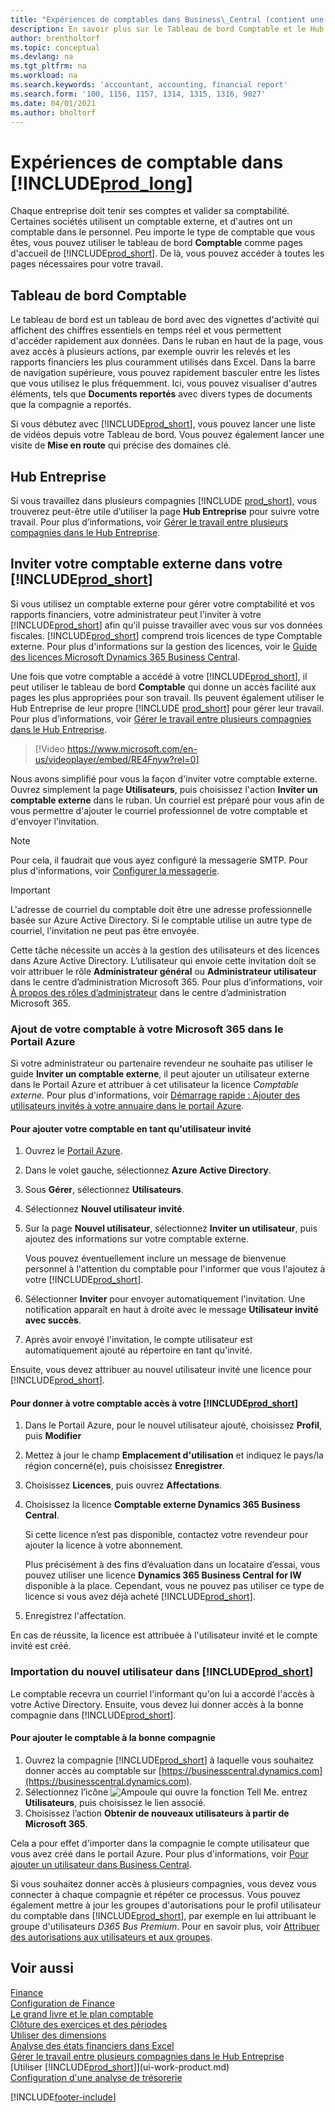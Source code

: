 ```yaml
---
title: "Expériences de comptables dans Business\_Central (contient une vidéo)"
description: En savoir plus sur le Tableau de bord Comptable et le Hub Entreprise qui prennent en charge les comptables internes et externes de la compagnie du client.
author: brentholtorf
ms.topic: conceptual
ms.devlang: na
ms.tgt_pltfrm: na
ms.workload: na
ms.search.keywords: 'accountant, accounting, financial report'
ms.search.form: '100, 1156, 1157, 1314, 1315, 1316, 9027'
ms.date: 04/01/2021
ms.author: bholtorf
---
```

# <a name="accountant-experiences-in-"></a>Expériences de comptable dans [!INCLUDE[prod_long](includes/prod_long.md)]

Chaque entreprise doit tenir ses comptes et valider sa comptabilité. Certaines sociétés utilisent un comptable externe, et d'autres ont un comptable dans le personnel. Peu importe le type de comptable que vous êtes, vous pouvez utiliser le tableau de bord **Comptable** comme pages d'accueil de [!INCLUDE[prod_short](includes/prod_short.md)]. De là, vous pouvez accéder à toutes les pages nécessaires pour votre travail.  

## <a name="accountant-role-center"></a>Tableau de bord Comptable

Le tableau de bord est un tableau de bord avec des vignettes d'activité qui affichent des chiffres essentiels en temps réel et vous permettent d'accéder rapidement aux données. Dans le ruban en haut de la page, vous avez accès à plusieurs actions, par exemple ouvrir les relevés et les rapports financiers les plus couramment utilisés dans Excel. Dans la barre de navigation supérieure, vous pouvez rapidement basculer entre les listes que vous utilisez le plus fréquemment. Ici, vous pouvez visualiser d'autres éléments, tels que **Documents reportés** avec divers types de documents que la compagnie a reportés.  

Si vous débutez avec [!INCLUDE[prod_short](includes/prod_short.md)], vous pouvez lancer une liste de vidéos depuis votre Tableau de bord. Vous pouvez également lancer une visite de **Mise en route** qui précise des domaines clé.  

## <a name="company-hub"></a>Hub Entreprise

Si vous travaillez dans plusieurs compagnies [!INCLUDE [prod_short](includes/prod_short.md)], vous trouverez peut-être utile d’utiliser la page **Hub Entreprise** pour suivre votre travail.  Pour plus d’informations, voir [Gérer le travail entre plusieurs compagnies dans le Hub Entreprise](company-hub.md).  

## <a name="inviting-your-external-accountant-to-your-"></a><a name="inviteaccountant"></a>Inviter votre comptable externe dans votre [!INCLUDE[prod_short](includes/prod_short.md)]

Si vous utilisez un comptable externe pour gérer votre comptabilité et vos rapports financiers, votre administrateur peut l'inviter à votre [!INCLUDE[prod_short](includes/prod_short.md)] afin qu'il puisse travailler avec vous sur vos données fiscales. [!INCLUDE[prod_short](includes/prod_short.md)] comprend trois licences de type Comptable externe. Pour plus d'informations sur la gestion des licences, voir le [Guide des licences Microsoft Dynamics 365 Business Central](https://go.microsoft.com/fwlink/?LinkId=871590).

Une fois que votre comptable a accédé à votre [!INCLUDE[prod_short](includes/prod_short.md)], il peut utiliser le tableau de bord **Comptable** qui donne un accès facilité aux pages les plus appropriées pour son travail. Ils peuvent également utiliser le Hub Entreprise de leur propre [!INCLUDE [prod_short](includes/prod_short.md)] pour gérer leur travail. Pour plus d’informations, voir [Gérer le travail entre plusieurs compagnies dans le Hub Entreprise](company-hub.md).  

> [!Video https://www.microsoft.com/en-us/videoplayer/embed/RE4Fnyw?rel=0]

Nous avons simplifié pour vous la façon d'inviter votre comptable externe. Ouvrez simplement la page **Utilisateurs**, puis choisissez l'action **Inviter un comptable externe** dans le ruban. Un courriel est préparé pour vous afin de vous permettre d'ajouter le courriel professionnel de votre comptable et d'envoyer l'invitation.  

> [!Note]  
> Pour cela, il faudrait que vous ayez configuré la messagerie SMTP. Pour plus d'informations, voir [Configurer la messagerie](admin-how-setup-email.md).  

<!-- ![Invite your accountant.](./media/finance-invite-accountant/invite-accountant.png)-->

> [!IMPORTANT]  
> L'adresse de courriel du comptable doit être une adresse professionnelle basée sur Azure Active Directory. Si le comptable utilise un autre type de courriel, l'invitation ne peut pas être envoyée.
>
> Cette tâche nécessite un accès à la gestion des utilisateurs et des licences dans Azure Active Directory. L’utilisateur qui envoie cette invitation doit se voir attribuer le rôle **Administrateur général** ou **Administrateur utilisateur** dans le centre d’administration Microsoft 365. Pour plus d’informations, voir [À propos des rôles d’administrateur](/microsoft-365/admin/add-users/about-admin-roles) dans le centre d’administration Microsoft 365.  

### <a name="adding-your-accountant-to-your-microsoft-365-in-the-azure-portal"></a>Ajout de votre comptable à votre Microsoft 365 dans le Portail Azure

Si votre administrateur ou partenaire revendeur ne souhaite pas utiliser le guide **Inviter un comptable externe**, il peut ajouter un utilisateur externe dans le Portail Azure et attribuer à cet utilisateur la licence *Comptable externe*. Pour plus d'informations, voir [Démarrage rapide : Ajouter des utilisateurs invités à votre annuaire dans le portail Azure](/azure/active-directory/b2b/b2b-quickstart-add-guest-users-portal).

#### <a name="to-add-your-accountant-as-a-guest-user"></a>Pour ajouter votre comptable en tant qu'utilisateur invité

1. Ouvrez le [Portail Azure](https://portal.azure.com/).
2. Dans le volet gauche, sélectionnez **Azure Active Directory**.
3. Sous **Gérer**, sélectionnez **Utilisateurs**.
4. Sélectionnez **Nouvel utilisateur invité**.
5. Sur la page **Nouvel utilisateur**, sélectionnez **Inviter un utilisateur**, puis ajoutez des informations sur votre comptable externe.  

   Vous pouvez éventuellement inclure un message de bienvenue personnel à l'attention du comptable pour l'informer que vous l'ajoutez à votre [!INCLUDE[prod_short](includes/prod_short.md)].

6. Sélectionner **Inviter** pour envoyer automatiquement l'invitation. Une notification apparaît en haut à droite avec le message **Utilisateur invité avec succès**. 
7. Après avoir envoyé l'invitation, le compte utilisateur est automatiquement ajouté au répertoire en tant qu'invité.

Ensuite, vous devez attribuer au nouvel utilisateur invité une licence pour [!INCLUDE[prod_short](includes/prod_short.md)].

#### <a name="to-give-your-accountant-access-to-your-"></a>Pour donner à votre comptable accès à votre [!INCLUDE[prod_short](includes/prod_short.md)]

1. Dans le Portail Azure, pour le nouvel utilisateur ajouté, choisissez **Profil**, puis **Modifier**
2. Mettez à jour le champ **Emplacement d'utilisation** et indiquez le pays/la région concerné(e), puis choisissez **Enregistrer**.
3. Choisissez **Licences**, puis ouvrez **Affectations**.
4. Choisissez la licence **Comptable externe Dynamics 365 Business Central**.  
    
    Si cette licence n’est pas disponible, contactez votre revendeur pour ajouter la licence à votre abonnement.

    Plus précisément à des fins d’évaluation dans un locataire d’essai, vous pouvez utiliser une licence **Dynamics 365 Business Central for IW** disponible à la place. Cependant, vous ne pouvez pas utiliser ce type de licence si vous avez déjà acheté [!INCLUDE[prod_short](includes/prod_short.md)]. 
5. Enregistrez l'affectation.

En cas de réussite, la licence est attribuée à l'utilisateur invité et le compte invité est créé.

### <a name="importing-the-new-user-into-"></a>Importation du nouvel utilisateur dans [!INCLUDE[prod_short](includes/prod_short.md)]

Le comptable recevra un courriel l'informant qu'on lui a accordé l'accès à votre Active Directory. Ensuite, vous devez lui donner accès à la bonne compagnie dans [!INCLUDE[prod_short](includes/prod_short.md)].

#### <a name="to-add-the-accountant-to-the-right-company"></a>Pour ajouter le comptable à la bonne compagnie

1. Ouvrez la compagnie [!INCLUDE[prod_short](includes/prod_short.md)] à laquelle vous souhaitez donner accès au comptable sur [https://businesscentral.dynamics.com](https://businesscentral.dynamics.com).
2. Sélectionnez l’icône ![Ampoule qui ouvre la fonction Tell Me.](media/ui-search/search_small.png "Dites-moi ce que vous voulez faire") entrez **Utilisateurs**, puis choisissez le lien associé.  
3. Choisissez l’action **Obtenir de nouveaux utilisateurs à partir de Microsoft 365**.

Cela a pour effet d'importer dans la compagnie le compte utilisateur que vous avez créé dans le portail Azure. Pour plus d'informations, voir [Pour ajouter un utilisateur dans Business Central](ui-how-users-permissions.md#adduser).  

Si vous souhaitez donner accès à plusieurs compagnies, vous devez vous connecter à chaque compagnie et répéter ce processus. Vous pouvez également mettre à jour les groupes d'autorisations pour le profil utilisateur du comptable dans [!INCLUDE[prod_short](includes/prod_short.md)], par exemple en lui attribuant le groupe d'utilisateurs *D365 Bus Premium*. Pour en savoir plus, voir [Attribuer des autorisations aux utilisateurs et aux groupes](ui-define-granular-permissions.md).  

## <a name="see-also"></a>Voir aussi

[Finance](finance.md)  
[Configuration de Finance](finance-setup-finance.md)  
[Le grand livre et le plan comptable](finance-general-ledger.md)  
[Clôture des exercices et des périodes](year-close-years-periods.md)  
[Utiliser des dimensions](finance-dimensions.md)  
[Analyse des états financiers dans Excel](finance-analyze-excel.md)  
[Gérer le travail entre plusieurs compagnies dans le Hub Entreprise](company-hub.md)  
[Utiliser [!INCLUDE[prod_short](includes/prod_short.md)]](ui-work-product.md)  
[Configuration d'une analyse de trésorerie](finance-setup-cash-flow-analyses.md)  


[!INCLUDE[footer-include](includes/footer-banner.md)]
